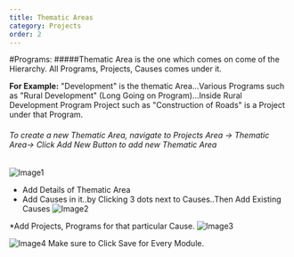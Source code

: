 ```yaml
---
title: Thematic Areas
category: Projects
order: 2
---
```


#Programs:
#####Thematic Area is the one which comes on come of the Hierarchy. All Programs, Projects, Causes comes under it.


**For Example:** "Development" is the thematic Area...Various Programs such as "Rural Development" (Long Going on Program)...Inside Rural Development Program
Project such as "Construction of Roads" is a Project under that Program.

###### To create a new Thematic Area, navigate to Projects Area -> Thematic Area-> Click Add New Button to add new Thematic Area
![Image1](..\..\images\thematic1.jpg)

* Add Details of Thematic Area
* Add Causes in it..by Clicking 3 dots next to Causes..Then Add Existing Causes
![Image2](..\..\images\thematic2.jpg)

*Add Projects, Programs for that particular Cause.
![Image3](..\..\images\thematic3.png)

![Image4](..\..\images\thematic4.png)
Make sure to Click Save for Every Module.



